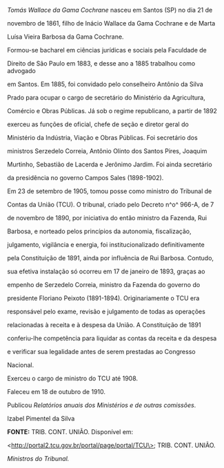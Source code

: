

*Tomás Wallace da Gama Cochrane* nasceu em Santos (SP) no dia 21 de

novembro de 1861, filho de Inácio Wallace da Gama Cochrane e de Marta

Luísa Vieira Barbosa da Gama Cochrane.



Formou-se bacharel em ciências jurídicas e sociais pela Faculdade de

Direito de São Paulo em 1883, e desse ano a 1885 trabalhou como advogado

em Santos. Em 1885, foi convidado pelo conselheiro Antônio da Silva

Prado para ocupar o cargo de secretário do Ministério da Agricultura,

Comércio e Obras Públicas. Já sob o regime republicano, a partir de 1892

exerceu as funções de oficial, chefe de seção e diretor geral do

Ministério da Indústria, Viação e Obras Públicas. Foi secretário dos

ministros Serzedelo Correia, Antônio Olinto dos Santos Pires, Joaquim

Murtinho, Sebastião de Lacerda e Jerônimo Jardim. Foi ainda secretário

da presidência no governo Campos Sales (1898-1902).



Em 23 de setembro de 1905, tomou posse como ministro do Tribunal de

Contas da União (TCU). O tribunal, criado pelo Decreto n^o^ 966-A, de 7

de novembro de 1890, por iniciativa do então ministro da Fazenda, Rui

Barbosa, e norteado pelos princípios da autonomia, fiscalização,

julgamento, vigilância e energia, foi institucionalizado definitivamente

pela Constituição de 1891, ainda por influência de Rui Barbosa. Contudo,

sua efetiva instalação só ocorreu em 17 de janeiro de 1893, graças ao

empenho de Serzedelo Correia, ministro da Fazenda do governo do

presidente Floriano Peixoto (1891-1894). Originariamente o TCU era

responsável pelo exame, revisão e julgamento de todas as operações

relacionadas à receita e à despesa da União. A Constituição de 1891

conferiu-lhe competência para liquidar as contas da receita e da despesa

e verificar sua legalidade antes de serem prestadas ao Congresso

Nacional.



Exerceu o cargo de ministro do TCU até 1908.



Faleceu em 18 de outubro de 1910.



Publicou *Relatórios anuais dos Ministérios e de outras comissões*.



Izabel Pimentel da Silva



**FONTE:** TRIB. CONT. UNIÃO. Disponível em:

\<http://portal2.tcu.gov.br/portal/page/portal/TCU\>; TRIB. CONT. UNIÃO.

*Ministros do Tribunal.*

